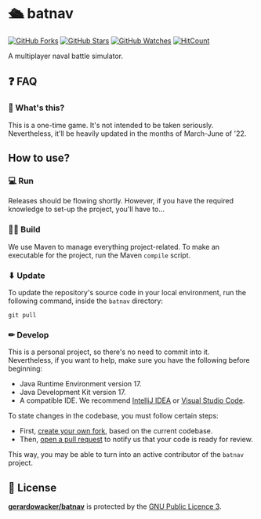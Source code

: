 # 🛳 batnav
[![GitHub Forks](https://img.shields.io/github/forks/GerardoWacker/Damas.svg?style=social&label=Fork&maxAge=2592000)](https://github.com/GerardoWacker/Damas/network)
[![GitHub Stars](https://img.shields.io/github/stars/GerardoWacker/Damas.svg?style=social&label=Star&maxAge=2592000)](https://github.com/GerardoWacker/Damas/stargazers)
[![GitHub Watches](https://img.shields.io/github/watchers/GerardoWacker/Damas.svg?style=social&label=Watch&maxAge=2592000)](https://github.com/GerardoWacker/Damas/watchers)
[![HitCount](http://hits.dwyl.com/GerardoWacker/damas.svg)](http://hits.dwyl.com/GerardoWacker/Damas)

A multiplayer naval battle simulator.

## ❓ FAQ
### 🤔 What's this?
This is a one-time game. It's not intended to be taken seriously. Nevertheless, it'll be heavily updated in the months of March-June of '22.

## How to use?

### 💻 Run
Releases should be flowing shortly.
However, if you have the required knowledge to set-up the project, you'll have to...
### 👷‍♂️ Build
We use Maven to manage everything project-related.
To make an executable for the project, run the Maven `compile` script.
### ⬇ Update
To update the repository's source code in your local environment, run the following command, inside the `batnav` directory:
```shell
git pull
```
### ✏ Develop
This is a personal project, so there's no need to commit into it. Nevertheless, if you want to help,  make sure you have the following before beginning:
- Java Runtime Environment version 17.
- Java Development Kit version 17.
- A compatible IDE. We recommend [IntelliJ IDEA](https://www.jetbrains.com/idea/) or [Visual Studio Code](https://code.visualstudio.com/).

To state changes in the codebase, you must follow certain steps:
- First, [create your own fork](https://docs.github.com/en/free-pro-team@latest/github/getting-started-with-github/fork-a-repo), based on the current codebase.
- Then, [open a pull request](https://docs.github.com/en/free-pro-team@latest/github/collaborating-with-issues-and-pull-requests/creating-a-pull-request) to notify us that your code is ready for review.

This way, you may be able to turn into an active contributor of the `batnav` project.

## 📝 License

**[gerardowacker/batnav](https://github.com/gerardowacker/batnav)** is protected by the [GNU Public Licence 3](https://opensource.org/licenses/GPL-3.0).

